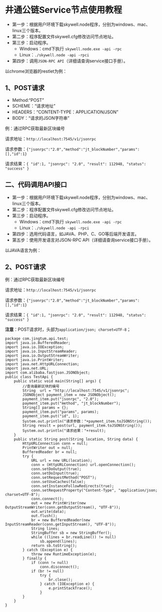 # 井通公链Service节点使用教程

- 第一步：根据用户环境下载skywell.node程序，分别为windows、mac、linux三个版本。
- 第二步：程序配置文件skywell.cfg修改访问节点地址。
- 第三步：启动程序。
  - Windows：cmd下执行 `skywell.node.exe -api -rpc`
  - Linux：`./skywell.node -api -rpci`
- 第四步：调用`JSON-RPC API`（详细请查询service接口手册）。

以chrome浏览器的restlet为例：

## 1、POST请求
  - Method:“POST”
  - SCHEME：“请求地址”
  - HEADERS：“CONTENT-TYPE：APPLICATION/JSON”
  - BODY：“请求的JSON字符串”
  
例：通过RPC获取最新区块编号

请求地址：`http://localhost:7545/v1/jsonrpc`

请求参数：`{"jsonrpc":"2.0","method":"jt_blockNumber","params":[],"id":1}`

请求结果：`{ "id":1, "jsonrpc": "2.0", "result": 112948, "status": "success" }`
 


## 二、代码调用API接口
- 第一步：根据用户环境下载skywell.node程序，分别为windows、mac、linux三个版本。
- 第二步：程序配置文件skywell.cfg修改访问节点地址。
- 第三步：启动程序。
  - Windows：cmd下执行 `skywell.node.exe -api -rpc`
  - Linux：`./skywell.node -api -rpci`
- 第四步：选用代码语言，如JAVA、PHP、C、GO等后端开发语言。
- 第五步：使用开发语言对JSON-RPC API（详细请查询service接口手册）。

以JAVA语言为例：
## 2、POST请求

例：通过RPC获取最新区块编号

请求地址：`http://localhost:7545/v1/jsonrpc`

请求参数：`{"jsonrpc":"2.0","method":"jt_blockNumber","params":[],"id":1}`

请求结果：`{ "id":1, "jsonrpc": "2.0", "result": 112948, "status": "success" }`

**注意**：POST请求时，头部为`application/json; charset=UTF-8`；
```
package com.jingtum.api.test;
import java.io.BufferedReader;
import java.io.IOException;
import java.io.InputStreamReader;
import java.io.OutputStreamWriter;
import java.io.PrintWriter;
import java.net.HttpURLConnection;
import java.net.URL;
import com.alibaba.fastjson.JSONObject;
public class TestApi {
	public static void main(String[] args) {
		//查询最新区块的编号
		String  url = "http://localhost:7545/v1/jsonrpc";
		JSONObject payment_item = new JSONObject();
		payment_item.put("jsonrpc", "2.0");
		payment_item.put("method", "jt_blockNumber");
		String[] params = {};
		payment_item.put("params", params);
		payment_item.put("id", 1);
		System.out.println("请求参数："+payment_item.toJSONString());
		String result = post(url, payment_item.toJSONString());
		System.out.println("请求结果："+result);
	}
	public static String post(String location, String data) {
		HttpURLConnection conn = null;
		PrintWriter out = null;
		BufferedReader br = null;
		try {
			URL url = new URL(location);
			conn = (HttpURLConnection) url.openConnection();
			conn.setDoOutput(true);
			conn.setDoInput(true);
			conn.setRequestMethod("POST");
			conn.setUseCaches(false);
			conn.setInstanceFollowRedirects(true);
			conn.setRequestProperty("Content-Type", "application/json; charset=UTF-8");
			conn.connect();
			out = new PrintWriter(new OutputStreamWriter(conn.getOutputStream(), "UTF-8"));
			out.write(data);
			out.flush();
			br = new BufferedReader(new InputStreamReader(conn.getInputStream(), "UTF-8"));
			String lines;
			StringBuffer sb = new StringBuffer();
			while ((lines = br.readLine()) != null)
				sb.append(lines);
			return sb.toString();
		} catch (Exception e) {
			throw new RuntimeException(e);
		} finally {
			if (conn != null)
				conn.disconnect();
			if (br != null)
				try {
					br.close();
				} catch (IOException e) {
					e.printStackTrace();
				}
		}
	}
}
```
